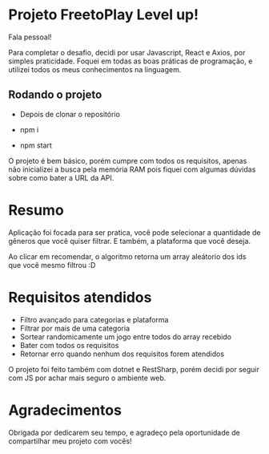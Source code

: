 # Projeto FreetoPlay Level up!

Fala pessoal!

Para completar o desafio, decidi por usar Javascript, React e Axios, por simples praticidade. Foquei em todas as boas práticas de programação, e utilizei todos os meus conhecimentos na linguagem.

## Rodando o projeto

  * Depois de clonar o repositório
  
  * npm i
  * npm start
    
O projeto é bem básico, porém cumpre com todos os requisitos, apenas não inicializei a busca pela memória RAM pois fiquei com algumas dúvidas sobre como bater a URL da API.

# Resumo

Aplicação foi focada para ser pratica, você pode selecionar a quantidade de gêneros que você quiser filtrar. E também, a plataforma que você deseja. 

Ao clicar em recomendar, o algoritmo retorna um array aleátorio dos ids que você mesmo filtrou :D

# Requisitos atendidos
  * Filtro avançado para categorias e plataforma
  * Filtrar por mais de uma categoria
  * Sortear randomicamente um jogo entre todos do array recebido
  * Bater com todos os requisitos 
  * Retornar erro quando nenhum dos requisitos forem atendidos

O projeto foi feito também com dotnet e RestSharp, porém decidi por seguir com JS por achar mais seguro o ambiente web.

# Agradecimentos

Obrigada por dedicarem seu tempo, e agradeço pela oportunidade de compartilhar meu projeto com vocês!

